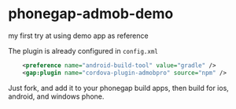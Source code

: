 phonegap-admob-demo
===================

my first try at using demo app as reference

The plugin is already configured in ```config.xml```

```xml
    <preference name="android-build-tool" value="gradle" /> 
    <gap:plugin name="cordova-plugin-admobpro" source="npm" />
```

Just fork, and add it to your phonegap build apps, then build for ios, android, and windows phone.

